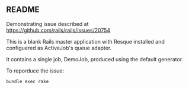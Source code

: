 ## README

Demonstrating issue described at 
https://github.com/rails/rails/issues/20754

This is a blank Rails master application with Resque installed and 
configuered as ActiveJob's queue adapter.

It contains a single job, DemoJob, produced using the default generator.

To reporduce the issue:

```bundle exec rake```


